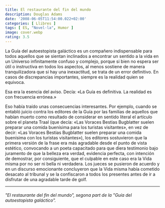 ```yaml
---
title: El restaurante del fin del mundo 
description: Douglas Adams
date: '2008-06-05T11:54:00.022+02:00'
categories: [ Llibres ]
tags: [ ES, "Novel·la", Humor ]
image: cover.webp
rating: 3.5
---
```


La Guía del autoestopista galáctico es un compañero indispensable para todos aquellos que se sientan inclinados a encontrar un sentido a la vida en un Universo infinitamente confuso y complejo, porque si bien no espera ser útil o instructiva en todos los aspectos, al menos sostiene de manera tranquilizadora que si hay una inexactitud, se trata de un error definitivo. En casos de discrepancias importantes, siempre es la realidad quien se equivoca.

Esa era la esencia del aviso. Decía: «La Guía es definitiva. La realidad es con frecuencia errónea.»

Eso había traído unas consecuencias interesantes. Por ejemplo, cuando se entabló juicio contra los editores de la Guía por las familias de aquellos que habían muerto como resultado de considerar en sentido literal el artículo sobre el planeta Traal (que decía: «Las Voraces Bestias Bugblatter suelen preparar una comida buenísima para los turistas visitantes», en vez de decir: «Las Voraces Bestias Bugblatter suelen preparar una comida buenísima con los turistas visitantes»), los editores sostuvieron que la primera versión de la frase era más agradable desde el punto de vista estético, convocando a un poeta capacitado para que diera testimonio bajo juramento de que la belleza era verdad, evidencia perfecta, con intención de demostrar, por consiguiente, que el culpable en este caso era la Vida misma por no ser ni bella ni verdadera. Los jueces se pusieron de acuerdo y en un discurso emocionante concluyeron que la Vida misma había cometido desacato al tribunal y se la confiscaron a todos los presentes antes de ir a disfrutar de una agradable tarde de golf.

<hr>

###### "El restaurante del fin del mundo", segona part de la "Guía del autoestopista galáctico".
